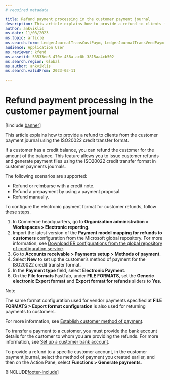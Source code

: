 ```yaml
---
# required metadata

title: Refund payment processing in the customer payment journal
description: This article explains how to provide a refund to clients from the customer payment journal using the ISO20022 credit transfer format.
author: ankviklis
ms.date: 11/08/2023
ms.topic: article
ms.search.form: LedgerJournalTransCustPaym, LedgerJournalTransVendPaym
audience: Application User
ms.reviewer: kfend
ms.assetid: 53533ee3-470e-458a-ac8b-3815aa4cb502
ms.search.region: Global
ms.author: ankviklis
ms.search.validFrom: 2023-03-11

---
```


# Refund payment processing in the customer payment journal

[!include [banner](../includes/banner.md)]

This article explains how to provide a refund to clients from the customer payment journal using the ISO20022 credit transfer format. 

If a customer has a credit balance, you can refund the customer for the amount of the balance. This feature allows you to issue customer refunds and generate payment files using the ISO20022 credit transfer format in customer payments journals.

The following scenarios are supported:
- Refund or reimburse with a credit note.
- Refund a prepayment by using a payment proposal.
- Refund manually.

To configure the electronic payment format for customer refunds, follow these steps.

1. In Commerce headquarters, go to **Organization administration \> Workspaces \> Electronic reporting**.
1. Import the latest version of the **Payment model mapping for refunds to customers** configuration from the Microsoft global repository. For more information, see [Download ER configurations from the global repository of configuration service](../../fin-ops-core/dev-itpro/analytics/er-download-configurations-global-repo.md).
1. Go to **Accounts receivable \> Payments setup \> Methods of payment**.
1. Select **New** to set up the customer’s method of payment for the ISO20022 credit transfer format.
1. In the **Payment type** field, select **Electronic Payment**.
1. On the **File formats** FastTab, under **FILE FORMATS**, set the **Generic electronic Export format** and **Export format for refunds** sliders to **Yes**. 

> [!NOTE]
> The same format configuration used for vendor payments specified at **FILE FORMATS \> Export format configuration** is also used for returning payments to customers.

For more information, see [Establish customer method of payment](tasks/establish-customer-method-payment.md).

To transfer a payment to a customer, you must provide the bank account details for the customer to whom you are providing the refunds. For more information, see [Set up a customer bank account](../localizations/europe/set-up-bank-accounts-iso20022-direct-debits.md#set-up-a-customer-bank-account).

To provide a refund to a specific customer account, in the customer payment journal, select the method of payment you created earlier, and then on the Action Pane, select **Functions \> Generate payments**.

[!INCLUDE[footer-include](../../includes/footer-banner.md)]
